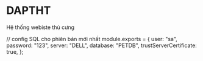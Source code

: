 # DAPTHT
Hệ thống webiste thú cưng

// config SQL cho phiên bản mới nhất
module.exports = {
  user: "sa",
  password: "123",
  server: "DELL",
  database: "PETDB",
  trustServerCertificate: true,
};

